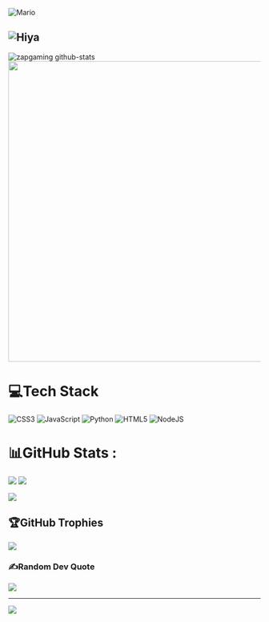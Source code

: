 ![Mario](https://ik.imagekit.io/zapgaming/5132-pixel-mario.gif?updatedAt=1753072034355)
## ![Hiya](https://ik.imagekit.io/zapgaming/Hiya%20Im%20Zap%20Gaming.gif?updatedAt=1753068867724)


![zapgaming github-stats](https://stats.dooboo.io/api/github-stats-advanced?login=zapgaming)
<a href="https://stats.hyo.dev"><img src="https://stats.hyo.dev/api/github-trophies?login=zapgaming" width="600" /></a>




# 💻Tech Stack
![CSS3](https://img.shields.io/badge/css3-%231572B6.svg?style=plastic&logo=css3&logoColor=white) ![JavaScript](https://img.shields.io/badge/javascript-%23323330.svg?style=plastic&logo=javascript&logoColor=%23F7DF1E) ![Python](https://img.shields.io/badge/python-3670A0?style=plastic&logo=python&logoColor=ffdd54) ![HTML5](https://img.shields.io/badge/html5-%23E34F26.svg?style=plastic&logo=html5&logoColor=white) ![NodeJS](https://img.shields.io/badge/node.js-6DA55F?style=plastic&logo=node.js&logoColor=white)
# 📊GitHub Stats :
![](https://github-readme-stats.vercel.app/api?username=zapgaming&theme=kacho_ga&hide_border=true&include_all_commits=false&count_private=false)
![](https://github-readme-stats.vercel.app/api/top-langs/?username=zapgaming&theme=kacho_ga&hide_border=true&include_all_commits=false&count_private=false&layout=compact)<br/>

[![](https://github-readme-streak-stats.herokuapp.com/?user=zapgaming&theme=transparent&hide_border=true)](https://git.io/streak-stats)

## 🏆GitHub Trophies
![](https://github-trophies.vercel.app/?username=zapgaming&theme=apprentice&no-frame=true&no-bg=true&margin-w=4)

### ✍️Random Dev Quote
![](https://quotes-github-readme.vercel.app/api?type=horizontal&theme=tokyonight)

---
[![](https://visitcount.itsvg.in/api?id=zapgaming&icon=8&color=11)](https://visitcount.itsvg.in)
